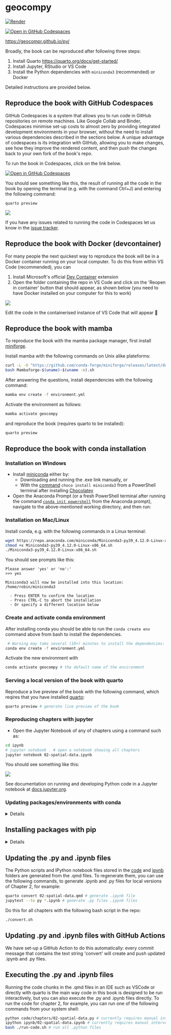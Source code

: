 # geocompy

[![Render](https://github.com/geocompr/py/actions/workflows/main.yaml/badge.svg)](https://github.com/geocompr/py/actions/workflows/main.yaml)
<!-- [![Binder](http://mybinder.org/badge_logo.svg)](https://mybinder.org/v2/gh/geocompr/py/main?urlpath=lab/tree/ipynb) -->
[![Open in GitHub Codespaces](https://github.com/codespaces/badge.svg)](https://github.com/codespaces/new?hide_repo_select=true&ref=main&repo=447558863)

<https://geocompr.github.io/py/>

Broadly, the book can be reproduced after following three steps:

1. Install Quarto https://quarto.org/docs/get-started/
2. Install Jupyter, RStudio or VS Code
3. Install the Python dependencies with `miniconda3` (recommended) or Docker

Detailed instructions are provided below.

<!-- ## Reproduce the book in Binder

To reproduce this book you can simply click on the link below to see the code running in your web browser (see details of how this works at [mybinder.org](https://mybinder.org/)):

[![Binder](http://mybinder.org/badge_logo.svg)](https://mybinder.org/v2/gh/geocompr/py/main?urlpath=lab/tree/ipynb)
 -->

## Reproduce the book with GitHub Codespaces

GitHub Codespaces is a system that allows you to run code in GitHub repositories on remote machines.
Like Google Collab and Binder, Codespaces minimise set-up costs to almost zero by providing integrated development environments in your browser, without the need to install various dependencies described in the sections below.
A unique advantage of codespaces is its integration with GitHub, allowing you to make changes, see how they improve the rendered content, and then push the changes back to your own fork of the book's repo.

To run the book in Codespaces, click on the link below.

[![Open in GitHub Codespaces](https://github.com/codespaces/badge.svg)](https://github.com/codespaces/new?hide_repo_select=true&ref=main&repo=447558863)

You should see something like this, the result of running all the code in the book by opening the terminal (e.g. with the command Ctrl+J) and entering the following command:

```
quarto preview
```

![](https://user-images.githubusercontent.com/1825120/202933280-e313c076-f188-4efd-9de1-5625eb169045.png)

If you have any issues related to running the code in Codespaces let us know in the [issue tracker](https://github.com/geocompr/py/issues/114).

## Reproduce the book with Docker (devcontainer)

For many people the next quickest way to reproduce the book will be in a Docker container running on your local computer.
To do this from within VS Code (recommended), you can

1. Install Microsoft's official [Dev Container](https://marketplace.visualstudio.com/items?itemName=ms-vscode-remote.remote-containers) extension
2. Open the folder containing the repo in VS Code and click on the 'Reopen in container' button that should appear, as shown below (you need to have Docker installed on your computer for this to work)

![](https://user-images.githubusercontent.com/1825120/202933928-eb6de086-f9a5-43cd-9932-e6ec84746d45.png)

Edit the code in the containerised instance of VS Code that will appear 🎉

## Reproduce the book with mamba

To reproduce the book with the mamba package manager, first install [miniforge](https://github.com/conda-forge/miniforge#mambaforge).

Install mamba with the following commands on Unix alike plateforms:

```bash
curl -L -O "https://github.com/conda-forge/miniforge/releases/latest/download/Mambaforge-$(uname)-$(uname -m).sh"
bash Mambaforge-$(uname)-$(uname -m).sh
```
After answering the questions, install dependencies with the following command:

```bash
mamba env create -f environment.yml
```

Activate the environment as follows:

```bash
mamba activate geocompy
```

and reproduce the book (requires quarto to be installed):

```bash
quarto preview
```

## Reproduce the book with conda installation

### Installation on Windows

* Install [miniconda](https://docs.conda.io/en/latest/miniconda.html) either by:
  - Downloading and running the .exe link manually, or
  - With the [command](https://community.chocolatey.org/packages/miniconda3) `choco install miniconda3` from a PowerShell terminal after installing [Chocolatey](https://chocolatey.org/install)
* Open the Anaconda Prompt (or a fresh PowerShell terminal after running the command [`conda init powershell`](https://github.com/conda/conda/issues/8428#issuecomment-474867193) from the Anaconda prompt), navigate to the above-mentioned working directory, and then run:

### Installation on Mac/Linux

Install conda, e.g. with the following commands in a Linux terminal:

```bash
wget https://repo.anaconda.com/miniconda/Miniconda3-py39_4.12.0-Linux-x86_64.sh
chmod +x Miniconda3-py39_4.12.0-Linux-x86_64.sh
./Miniconda3-py39_4.12.0-Linux-x86_64.sh
```
You should see prompts like this:

```
Please answer 'yes' or 'no':'
>>> yes

Miniconda3 will now be installed into this location:
/home/robin/miniconda3

  - Press ENTER to confirm the location
  - Press CTRL-C to abort the installation
  - Or specify a different location below
```

### Create and activate conda environment

After installing conda you should be able to run the `conda create env` command above from bash to install the dependencies.

```sh
 # Warning may take several (10+) minutes to install the dependencies:
conda env create -f environment.yml
```

Activate the new environment with

```sh
conda activate geocompy # the default name of the environment
```

### Serving a local version of the book with quarto

Reproduce a live preview of the book with the following command, which reqires that you have installed [quarto](https://quarto.org/):

```sh
quarto preview # generate live preview of the book
```

### Reproducing chapters with jupyter

* Open the Jupyter Notebook of any of chapters using a command such as:

```sh
cd ipynb
# jupyter notebook . # open a notebook showing all chapters
jupyter notebook 02-spatial-data.ipynb
```

You should see something like this: 

![](https://user-images.githubusercontent.com/1825120/176920562-d2e7f9af-84b4-4352-8a50-9d9946084c66.png)

See documentation on running and developing Python code in a Jupyter notebook at [docs.jupyter.org](https://docs.jupyter.org/en/latest/).

### Updating packages/environments with conda

<details>

Update all packages to the latest versions as follows:

```sh
conda update --all
```


You can also install individual packages with:

```sh
conda install jupyter # for example
```

or

```sh
conda install -c conda-forge topojson # from the conda-forge channel
```

If you ever want to remove the environment, which is called `geocompy` by default, you can run the following command:

```sh
conda env remove -n geocompy
```

</details>

## Installing packages with pip

<details>

For Linux, use your preferred package manager to install the packages used in the book (`geopandas`, `rasterio`, etc.) as specified in each chapter, as well as the Jupyter Notebook interface. For example, using `pip` to install the Jupyter Notebook package is as follows:

```sh

pip install jupyter-book
```

</details>

## Updating the .py and .ipynb files

The Python scripts and IPython notebook files stored in the [code](code) and [ipynb](ipynb) folders are generated from the .qmd files.
To regenerate them, you can use the following commands, to generate .ipynb and .py files for local versions of Chapter 2, for example:

```bash
quarto convert 02-spatial-data.qmd # generate .ipynb file
jupytext --to py *.ipynb # generate .py files .ipynb files
```

Do this for all chapters with the following bash script in the repo:

```bash
./convert.sh
```

## Updating .py and .ipynb files with GitHub Actions

We have set-up a GitHub Action to do this automatically: every commit message that contains the text string 'convert' will create and push updated .ipynb and .py files.

## Executing the .py and .ipynb files

Running the code chunks in the .qmd files in an IDE such as VSCode or directly with quarto is the main way code in this book is designed to be run interactively, but you can also execute the .py and .ipynb files directly.
To run the code for chapter 2, for example, you can run one of the following commands from your system shell:

```bash
python code/chapters/02-spatial-data.py # currently requires manual intervention to complete, see #71
ipython ipynb/02-spatial-data.ipynb # currently requires manual intervention to complete, see #71
bash ./run-code.sh # run all .python files
```

<!-- ## Reproduce the book in a Docker container with VSCode IDE -->

<!-- Todo: help wanted -->

<!-- ## Reproduce the book in a Docker container

Note: experimental.

```
docker run -it -p 8888:8888 -v $(pwd):/root geocompr/geocompr:conda
jupyter 
```

## Reproduce the book in a Docker container with RStudio IDE

```bash
docker pull geocompr/geocompr:python
# Remove the --rm below for a persistent image
docker run --rm -d -p 8784:8787 -e DISABLE_AUTH=TRUE --name geocompy \
  -v $(pwd):/home/rstudio/pytest geocompr/geocompr:python
firefox localhost:8784 # or your browser of choice
# docker kill geocompy # stop the image
```

After opening the relevant project running `quarto preview` in the system shell in browser-based IDE opened by the command above, you should see something like this where you can run code and even modify the book and see changes with the previou command.

![](https://user-images.githubusercontent.com/1825120/156414301-bfe622c5-1290-4f85-8a21-08d2a6d77df1.png) -->


